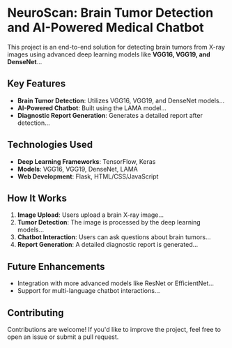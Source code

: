 # NeuroScan: Brain Tumor Detection and AI-Powered Medical Chatbot

This project is an end-to-end solution for detecting brain tumors from X-ray images using advanced deep learning models like **VGG16, VGG19, and DenseNet**...

## Key Features
- **Brain Tumor Detection**: Utilizes VGG16, VGG19, and DenseNet models...
- **AI-Powered Chatbot**: Built using the LAMA model...
- **Diagnostic Report Generation**: Generates a detailed report after detection...

## Technologies Used
- **Deep Learning Frameworks**: TensorFlow, Keras
- **Models**: VGG16, VGG19, DenseNet, LAMA
- **Web Development**: Flask, HTML/CSS/JavaScript

## How It Works
1. **Image Upload**: Users upload a brain X-ray image...
2. **Tumor Detection**: The image is processed by the deep learning models...
3. **Chatbot Interaction**: Users can ask questions about brain tumors...
4. **Report Generation**: A detailed diagnostic report is generated...

## Future Enhancements
- Integration with more advanced models like ResNet or EfficientNet...
- Support for multi-language chatbot interactions...

## Contributing
Contributions are welcome! If you'd like to improve the project, feel free to open an issue or submit a pull request.
